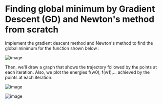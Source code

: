 # Finding global minimum by Gradient Descent (GD) and Newton's method from scratch

Implement the gradient descent method and Newton's method to find the global minimum for the function shown below :

![image](https://user-images.githubusercontent.com/97136976/148149369-380d5d20-c0e4-433c-a361-fbc03224e59e.png)

Then, we'll draw a graph that shows the trajectory followed by the points at each iteration. Also, we plot the energies f(w0), f(w1),... achieved by the points at each iteration.

![image](https://user-images.githubusercontent.com/97136976/148149565-c3e6c89c-ebe5-4c0e-ae96-b2b436c74c67.png)


![image](https://user-images.githubusercontent.com/97136976/148149598-eeab95ce-817f-4b15-a5b2-3dd388d997cf.png)
